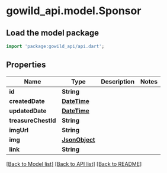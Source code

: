 # gowild_api.model.Sponsor

## Load the model package
```dart
import 'package:gowild_api/api.dart';
```

## Properties
Name | Type | Description | Notes
------------ | ------------- | ------------- | -------------
**id** | **String** |  | 
**createdDate** | [**DateTime**](DateTime.md) |  | 
**updatedDate** | [**DateTime**](DateTime.md) |  | 
**treasureChestId** | **String** |  | 
**imgUrl** | **String** |  | 
**img** | [**JsonObject**](.md) |  | 
**link** | **String** |  | 

[[Back to Model list]](../README.md#documentation-for-models) [[Back to API list]](../README.md#documentation-for-api-endpoints) [[Back to README]](../README.md)


